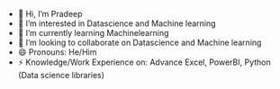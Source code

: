 - 👋 Hi, I’m Pradeep
- 👀 I’m interested in Datascience and Machine learning
- 🌱 I’m currently learning Machinelearning
- 💞️ I’m looking to collaborate on Datascience and Machine learning
- 😄 Pronouns: He/Him
- ⚡ Knowledge/Work Experience on: Advance Excel, PowerBI, Python (Data science libraries)

<!---
pradeep-b-p/pradeep-b-p is a ✨ special ✨ repository because its `README.md` (this file) appears on your GitHub profile.
You can click the Preview link to take a look at your changes.
--->
